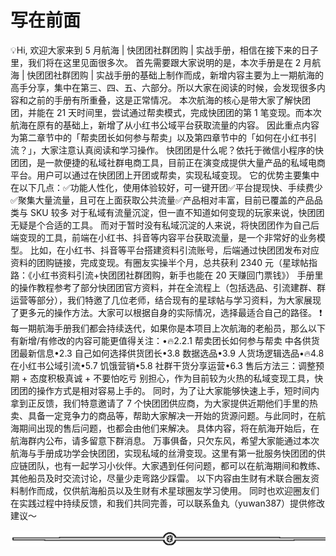 # 写在前面

💡Hi,
欢迎大家来到 5 月航海 | 快团团社群团购 | 实战手册，相信在接下来的日子里，我们将在这里见面很多次。
首先需要跟大家说明的是，本次手册是在 2 月航海 | 快团团社群团购 | 实战手册的基础上制作而成，新增内容主要为上一期航海的高手分享，集中在第三、四、五、六部分。所以大家在阅读的时候，会发现很多内容和之前的手册有所重叠，这是正常情况。
本次航海的核心是带大家了解快团团，并能在 21 天时间里，尝试通过帮卖模式，完成快团团的第 1 笔变现。而本次航海在原有的基础上，新增了从小红书公域平台获取流量的内容。
因此重点内容为第二章节中的「帮卖团长如何参与帮卖」以及第四章节中的「如何在小红书引流？」，大家注意认真阅读和学习操作。
快团团是什么呢？依托于微信小程序的快团团，是一款便捷的私域社群电商工具，目前正在演变成提供大量产品的私域电商平台。用户可以通过在快团团上开团或帮卖，实现私域变现。
它的优势主要集中在以下几点：✅功能人性化，使用体验较好，可一键开团✅平台提现快、手续费少✅聚集大量流量，且可在上面获取公共流量✅产品相对丰富，目前已覆盖的产品品类与 SKU 较多
对于私域有流量沉淀，但一直不知道如何变现的玩家来说，快团团无疑是个合适的工具。
而对于暂时没有私域沉淀的人来说，将快团团作为自己后端变现的工具，前端在小红书、抖音等内容平台获取流量，是一个非常好的业务模型。
比如，在小红书、抖音等平台搭建资料引流账号，后端通过快团团发布对应资料的团购链接，完成变现。有圈友实操半个月，总共获利 2340 元（星球帖指路：《小红书资料引流+快团团社群团购，新手也能在 20 天赚回门票钱》）
手册里的操作教程参考了部分快团团官方资料，并在全流程上（包括选品、引流建群、群运营等部分），我们特邀了几位老师，结合现有的星球帖与学习资料，为大家展现了更多元的操作方法。大家可以根据自身的实际情况，选择最适合自己的路径。
❗️每一期航海手册我们都会持续迭代，如果你是本项目上次航海的老船员，那么以下有新增/有修改的内容可能更值得关注：•🔥2.2.1 帮卖团长如何参与帮卖 中各供货团最新信息•2.3 自己如何选择供货团长•3.8 数据选品•3.9 人货场逻辑选品•🔥4.8 在小红书公域引流•5.7 饥饿营销•5.8 社群干货分享运营•6.3 售后方法三：调整预期 + 态度积极真诚 + 不要怕吃亏
别担心，作为目前较为火热的私域变现工具，快团团的操作方式是相对容易上手的。
同时，为了让大家能够快速上手，短时间内拿到正反馈，我们特意邀请了 7 个快团团供应商，为大家提供近期他们手里的热卖、具备一定竞争力的商品等，帮助大家解决一开始的货源问题。与此同时，在航海期间出现的售后问题，也都会由他们来解决。
具体内容，将在航海开始后，在航海群内公布，请多留意下群消息。
万事俱备，只欠东风，希望大家能通过本次航海与手册成功学会快团团，实现私域的丝滑变现。这里有第一批服务快团团的供应链团队，也有一起学习小伙伴。大家遇到任何问题，都可以在航海期间和教练、其他船员及时交流讨论，尽量少走弯路少踩雷。
以下内容由生财有术联合圈友资料制作而成，仅供航海船员以及生财有术星球圈友学习使用。 同时也欢迎圈友们在实践过程中持续反馈，和我们共同完善，可以联系鱼丸（yuwan387）提供修改建议～

![](img/dd92b07373c3325b41989991c0898588.png)